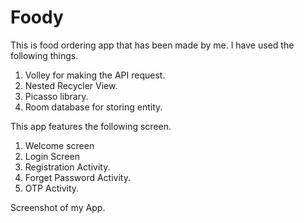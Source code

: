 # Foody
This is food ordering app that has been made by me. I have used the following things.
1. Volley for making the API request.
2. Nested Recycler View.
3. Picasso library.
4. Room database for storing entity.

This app features the following screen.

1. Welcome screen
2. Login Screen
3. Registration Activity.
4. Forget Password Activity.
5. OTP Activity.

Screenshot of my App.
